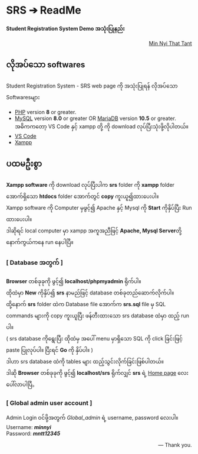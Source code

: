 # SRS ➔ ReadMe

**Student Registration System Demo အသုံးပြုနည်း**  
<p align="right"><a href="https://www.youtube.com/@MinNyiThatTant">Min Nyi That Tant</a></p>

## လိုအပ်သော softwares
Student Registration System - SRS web page ကို အသုံးပြုရန် လိုအပ်သော Softwaresများ

- [PHP](https://www.php.net/) version **8** or greater.
- [MySQL](https://www.mysql.com/) version **8.0** or greater OR [MariaDB](https://mariadb.org/) version **10.5** or greater.  
  အဓိကကတော့ VS Code နှင့် xampp တို့ ကို download လုပ်ပြီးသုံးဖို့လိုပါတယ်။
- [VS Code](https://code.visualstudio.com//)
- [Xampp](https://sourceforge.net/projects/xampp/)

## ပထမဦးစွာ
**Xampp software** ကို download လုပ်ပြီးပါက **srs** folder ကို **xampp** folder အောက်ရှိသော **htdocs** folder အောက်တွင် **copy** ကူးယူ၍ထားပေးပါ။  
Xampp software ကို Computer မှဖွင့်၍ Apache နှင့် Mysql ကို **Start** ကိုနှိပ်ပြီး Run ထားပေးပါ။  
ဒါဆိုရင် local computer မှာ xampp အကူအညီဖြင့် **Apache, Mysql Server**တို့ နောက်ကွယ်ကနေ run နေပါပြီ။

### [ Database အတွက် ]
**Browser** တစ်ခုခုကို ဖွင့်၍ **localhost/phpmyadmin** ရိုက်ပါ။  
ထိုထဲမှာ **New** ကိုနှိပ်၍ **srs** နာမည်ဖြင့် database တစ်ခုတည်ဆောက်လိုက်ပါ။  
ထို့နောက် **srs** folder ထဲက Database file အောက်က **srs.sql** file မှ SQL commands များကို copy ကူးယူပြီး ဖန်တီးထားသော srs database ထဲမှာ ထည့် run ပါ။  
( srs database ကိုရွေးပြီး ထိုထဲမှ အပေါ် menu မှာရှိသော SQL ကို click ခြင်းဖြင့် paste ပြုလုပ်ပါ။ ပြီးရင် **Go** ကို နှိပ်ပါ။ )  
ဒါဟာ srs database ထဲကို tables များ ထည့်သွင်းလိုက်ခြင်းဖြစ်ပါတယ်။  
ဒါဆို **Browser** တစ်ခုခုကို ဖွင့်၍ **localhost/srs** ရိုက်လျှင် **srs** ရဲ့ [Home page](index.php) လေးပေါ်လာပါပြီ。

### [ Global admin user account ]
Admin Login ဝင်ဖို့အတွက် *Global_admin* ရဲ့ username, password လေးပါ။  
Username: **_minnyi_**  
Password: **_mntt12345_**

<p align="right">— Thank you.</p>
